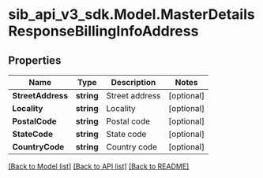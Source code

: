 # sib_api_v3_sdk.Model.MasterDetailsResponseBillingInfoAddress
## Properties

Name | Type | Description | Notes
------------ | ------------- | ------------- | -------------
**StreetAddress** | **string** | Street address | [optional] 
**Locality** | **string** | Locality | [optional] 
**PostalCode** | **string** | Postal code | [optional] 
**StateCode** | **string** | State code | [optional] 
**CountryCode** | **string** | Country code | [optional] 

[[Back to Model list]](../README.md#documentation-for-models) [[Back to API list]](../README.md#documentation-for-api-endpoints) [[Back to README]](../README.md)


